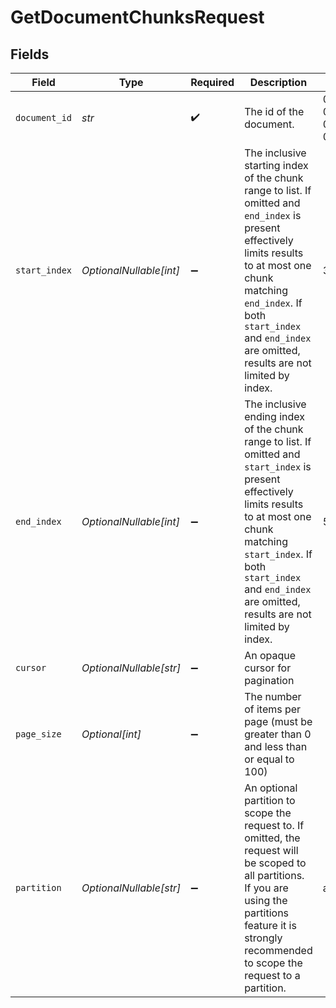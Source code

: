 # GetDocumentChunksRequest


## Fields

| Field                                                                                                                                                                                                                                                       | Type                                                                                                                                                                                                                                                        | Required                                                                                                                                                                                                                                                    | Description                                                                                                                                                                                                                                                 | Example                                                                                                                                                                                                                                                     |
| ----------------------------------------------------------------------------------------------------------------------------------------------------------------------------------------------------------------------------------------------------------- | ----------------------------------------------------------------------------------------------------------------------------------------------------------------------------------------------------------------------------------------------------------- | ----------------------------------------------------------------------------------------------------------------------------------------------------------------------------------------------------------------------------------------------------------- | ----------------------------------------------------------------------------------------------------------------------------------------------------------------------------------------------------------------------------------------------------------- | ----------------------------------------------------------------------------------------------------------------------------------------------------------------------------------------------------------------------------------------------------------- |
| `document_id`                                                                                                                                                                                                                                               | *str*                                                                                                                                                                                                                                                       | :heavy_check_mark:                                                                                                                                                                                                                                          | The id of the document.                                                                                                                                                                                                                                     | 00000000-0000-0000-0000-000000000000                                                                                                                                                                                                                        |
| `start_index`                                                                                                                                                                                                                                               | *OptionalNullable[int]*                                                                                                                                                                                                                                     | :heavy_minus_sign:                                                                                                                                                                                                                                          | The inclusive starting index of the chunk range to list. If omitted and `end_index` is present effectively limits results to at most one chunk matching `end_index`. If both `start_index` and `end_index` are omitted, results are not limited by index.   | 3                                                                                                                                                                                                                                                           |
| `end_index`                                                                                                                                                                                                                                                 | *OptionalNullable[int]*                                                                                                                                                                                                                                     | :heavy_minus_sign:                                                                                                                                                                                                                                          | The inclusive ending index of the chunk range to list. If omitted and `start_index` is present effectively limits results to at most one chunk matching `start_index`. If both `start_index` and `end_index` are omitted, results are not limited by index. | 5                                                                                                                                                                                                                                                           |
| `cursor`                                                                                                                                                                                                                                                    | *OptionalNullable[str]*                                                                                                                                                                                                                                     | :heavy_minus_sign:                                                                                                                                                                                                                                          | An opaque cursor for pagination                                                                                                                                                                                                                             |                                                                                                                                                                                                                                                             |
| `page_size`                                                                                                                                                                                                                                                 | *Optional[int]*                                                                                                                                                                                                                                             | :heavy_minus_sign:                                                                                                                                                                                                                                          | The number of items per page (must be greater than 0 and less than or equal to 100)                                                                                                                                                                         |                                                                                                                                                                                                                                                             |
| `partition`                                                                                                                                                                                                                                                 | *OptionalNullable[str]*                                                                                                                                                                                                                                     | :heavy_minus_sign:                                                                                                                                                                                                                                          | An optional partition to scope the request to. If omitted, the request will be scoped to all partitions. If you are using the partitions feature it is strongly recommended to scope the request to a partition.                                            | acme_customer_id                                                                                                                                                                                                                                            |